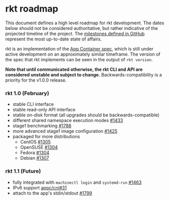 # rkt roadmap

This document defines a high level roadmap for rkt development.
The dates below should not be considered authoritative, but rather indicative of the projected timeline of the project.
The [milestones defined in GitHub](https://github.com/coreos/rkt/milestones) represent the most up-to-date state of affairs.

rkt is an implementation of the [App Container spec](https://github.com/appc/spec), which is still under active development on an approximately similar timeframe.
The version of the spec that rkt implements can be seen in the output of `rkt version`.

**Note that until communicated otherwise, the rkt CLI and API are considered unstable and subject to change.**
Backwards-compatibility is a priority for the v1.0.0 release.

### rkt 1.0 (February)
- stable CLI interface
- stable read-only API interface
- stable on-disk format (all upgrades should be backwards-compatible)
- different shared namespace execution modes [#1433](https://github.com/coreos/rkt/issues/1433)
- stage1 benchmarking [#1788](https://github.com/coreos/rkt/issues/1788)
- more advanced stage1 image configuration [#1425](https://github.com/coreos/rkt/issues/1425)
- packaged for more distributions
  - CentOS [#1305](https://github.com/coreos/rkt/issues/1305)
  - OpenSUSE [#1304](https://github.com/coreos/rkt/issues/1308)
  - Fedora [#1304](https://github.com/coreos/rkt/issues/1304)
  - Debian [#1307](https://github.com/coreos/rkt/issues/1307)

### rkt 1.1 (Future)

- fully integrated with `machinectl login` and `systemd-run` [#1463](https://github.com/coreos/rkt/issues/1463)
- IPv6 support [appc/cni#31](https://github.com/appc/cni/issues/31)
- attach to the app's stdin/stdout [#1799](https://github.com/coreos/rkt/issues/1799)
